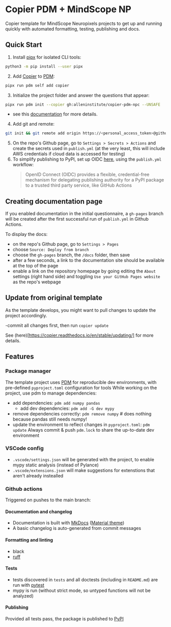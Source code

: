 # Copier PDM + MindScope NP

Copier template for MindScope Neuropixels projects to get up and running quickly with automated formatting, testing, publishing and docs.

## Quick Start

1. Install [pipx](https://github.com/pypa/pipx) for isolated CLI tools:
```bash
python3 -m pip install --user pipx
```

2. Add [Copier](https://copier.readthedocs.io/en/stable/) to [PDM](https://copier-pdm.fming.dev/):
```bash
pipx run pdm self add copier
```

3. Initialize the project folder and answer the questions that appear:
```bash
pipx run pdm init --copier gh:alleninstitute/copier-pdm-npc --UNSAFE
```
- see this [documentation](https://copier-pdm.fming.dev) for more details.

4. Add git and remote:
```bash
git init && git remote add origin https://<personal_access_token>@github.com/<repository_namespace>/{repository_name}
```
5. On the repo's Github page, go to `Settings > Secrets > Actions` and create the
   secrets used in `publish.yml` (at the very least, this will include AWS
   credentials if cloud data is accessed for testing)
6. To simplify publishing to PyPI, set up OIDC [here](https://pypi.org/manage/account/publishing/), using the `publish.yml` workflow:
   > OpenID Connect (OIDC) provides a flexible, credential-free mechanism for
   > delegating publishing authority for a PyPI package to a trusted third party
   > service, like GitHub Actions

## Creating documentation page
If you enabled documentation in the initial questionnaire, a `gh-pages` branch
will be created after the first successful run of `publish.yml` in Github Actions.

To display the docs:
- on the repo's Github page, go to `Settings > Pages`
- choose `Source: Deploy from branch`
- choose the `gh-pages` branch, the `/docs` folder, then save
- after a few seconds, a link to the documentation site should be available at the
  top of the page
- enable a link on the repository homepage by going editing the `About` settings
  (right hand side) and toggling `Use your GitHub Pages website` as the repo's webpage

## Update from original template
As the template develops, you might want to pull changes to update the
project accordingly. 

 -commit all changes first, then run `copier update`

See (here)[https://copier.readthedocs.io/en/stable/updating/] for more details.

## Features

### Package manager

The template project uses [PDM](https://pdm.fming.dev) for reproducible dev environments, with pre-defined `pyproject.toml` configuration for tools
While working on the project, use pdm to manage dependencies:
- add dependencies: `pdm add numpy pandas`
  - add dev dependencies: `pdm add -G dev mypy`
- remove dependencies correctly: `pdm remove numpy`   # does nothing because pandas still needs numpy!
- update the environment to reflect changes in `pyproject.toml`: `pdm update`
Always commit & push `pdm.lock` to share the up-to-date dev environment

### VSCode config
- `.vscode/settings.json` will be generated with the project, to enable mypy static analysis (instead of Pylance)
- `.vscode/extensions.json` will make suggestions for extenstions that aren't already instealled

### Github actions

Triggered on pushes to the main branch:

#### Documentation and changelog

- Documentation is built with [MkDocs](https://github.com/mkdocs/mkdocs)
  ([Material theme](https://github.com/squidfunk/mkdocs-material))
- A basic changelog is auto-generated from commit messages

#### Formatting and linting

- black
- [ruff](https://github.com/charliermarsh/ruff)

#### Tests

- tests discovered in `tests` and all doctests (including in `README.md`) are run with [pytest](https://pytest.org/)
- mypy is run (without strict mode, so untyped functions will not be analyzed)

#### Publishing
Provided all tests pass, the package is published to [PyPI](https://pypi.org)
